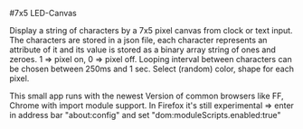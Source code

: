 #7x5 LED-Canvas

Display a string of characters by a 7x5 pixel canvas from clock or text input. 
The characters are stored in a json file, each character represents an attribute of it and its value is stored as a binary array string of ones and zeroes. 1 => pixel on, 0 => pixel off. 
Looping interval between characters can be chosen between 250ms and 1 sec. Select (random) color, shape for each pixel.


This small app runs with the newest Version of common browsers like FF, Chrome with import module support. In Firefox it's still experimental => enter in address bar "about:config" and set "dom:moduleScripts.enabled:true" 
